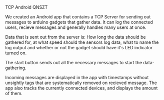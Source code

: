 TCP Android QNSZT

We created an Android app that contains a TCP Server for sending out messages to arduino gadgets that gather data. 
It can log the connected users, recieve messages and generally handles many users at once.

Data that is sent out from the server is: How long the data should be gathered for, at what speed should the sensors log data, what to name the log output and whether or not the gadget should have it's LED indicator turned on.

The start button sends out all the necessary messages to start the data-gathering.

Incoming messages are displayed in the app with timestamps without unsightly tags that are systematically removed on recieved message.
The app also tracks the currently connected devices, and displays the amount of them. 
